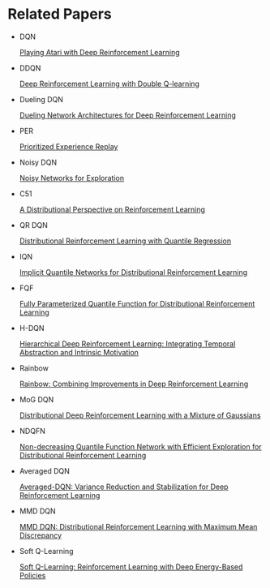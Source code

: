 # Related Papers

* DQN

  [Playing Atari with Deep Reinforcement Learning](https://arxiv.org/abs/1312.5602)

* DDQN

  [Deep Reinforcement Learning with Double Q-learning](http://arxiv.org/abs/1509.06461)

* Dueling DQN

  [Dueling Network Architectures for Deep Reinforcement Learning](http://arxiv.org/abs/1511.06581)

* PER

  [Prioritized Experience Replay](http://arxiv.org/abs/1511.05952)

* Noisy DQN

  [Noisy Networks for Exploration](http://arxiv.org/abs/1706.10295)

* C51

  [A Distributional Perspective on Reinforcement Learning](http://arxiv.org/abs/1707.06887)

* QR DQN

  [Distributional Reinforcement Learning with Quantile Regression](https://arxiv.org/abs/1710.10044v1)

* IQN

  [Implicit Quantile Networks for Distributional Reinforcement Learning](http://arxiv.org/abs/1806.06923)

* FQF

  [Fully Parameterized Quantile Function for Distributional Reinforcement Learning](http://arxiv.org/abs/1911.02140)

* H-DQN

  [Hierarchical Deep Reinforcement Learning: Integrating Temporal Abstraction and Intrinsic Motivation](https://arxiv.org/abs/1604.06057v2)

* Rainbow

  [Rainbow: Combining Improvements in Deep Reinforcement Learning](http://arxiv.org/abs/1710.02298)

* MoG DQN

  [Distributional Deep Reinforcement Learning with a Mixture of Gaussians](https://ieeexplore.ieee.org/document/8793505/)

* NDQFN

  [Non-decreasing Quantile Function Network with Efficient Exploration for Distributional Reinforcement Learning](https://openreview.net/forum?id=f_GA2IU9-K-)

* Averaged DQN

  [Averaged-DQN: Variance Reduction and Stabilization for Deep Reinforcement Learning](http://arxiv.org/abs/1611.01929)

* MMD DQN

  [MMD DQN: Distributional Reinforcement Learning with Maximum Mean Discrepancy](http://arxiv.org/abs/2007.12354)

* Soft Q-Learning

  [Soft Q-Learning: Reinforcement Learning with Deep Energy-Based Policies](http://arxiv.org/abs/1702.08165)